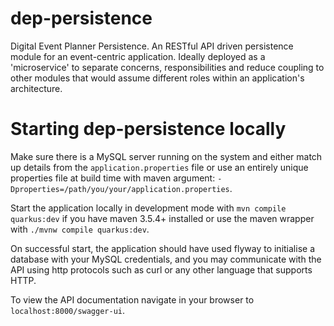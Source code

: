# dep-persistence

Digital Event Planner Persistence. An RESTful API driven persistence module for an event-centric application.
Ideally deployed as a 'microservice' to separate concerns, responsibilities and reduce coupling to other modules that would assume different roles within an application's architecture.

# Starting dep-persistence locally

Make sure there is a MySQL server running on the system and either match up details from the `application.properties` file or use an entirely unique properties file at build time with maven argument: `-Dproperties=/path/you/your/application.properties`.

Start the application locally in development mode with `mvn compile quarkus:dev` if you have maven 3.5.4+ installed or use the maven wrapper with `./mvnw compile quarkus:dev`.

On successful start, the application should have used flyway to initialise a database with your MySQL credentials, and you may communicate with the API using http protocols such as curl or any other language that supports HTTP.

To view the API documentation navigate in your browser to `localhost:8000/swagger-ui`.